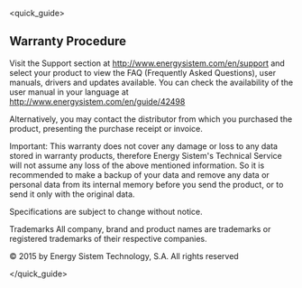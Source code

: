 <quick_guide>
## Warranty Procedure

Visit the Support section at http://www.energysistem.com/en/support and select your product to view the FAQ (Frequently Asked Questions), user manuals, drivers and updates available. 
You can check the availability of the user manual in your language at http://www.energysistem.com/en/guide/42498

Alternatively, you may contact the distributor from which you purchased the product, presenting the purchase receipt or invoice.

Important: This warranty does not cover any damage or loss to any data stored in warranty products, therefore Energy Sistem's Technical Service will not assume any loss of the above mentioned information. So it is recommended to make a backup of your data and remove any data or personal data from its internal memory before you send the product, or to send it only with the original data. 

Specifications are subject to change without notice.

Trademarks
All company, brand and product names are trademarks or registered trademarks of their respective companies.

© 2015 by Energy Sistem Technology, S.A. All rights reserved

</quick_guide>
